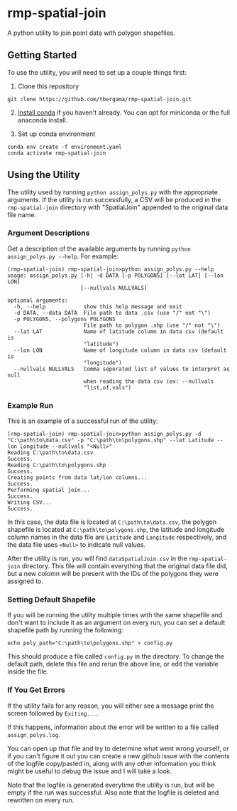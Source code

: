 # rmp-spatial-join

A python utility to join point data with polygon shapefiles.

## Getting Started

To use the utility, you will need to set up a couple things first:

1. Clone this repository

`git clone https://github.com/tbergama/rmp-spatial-join.git`

2. [Install conda](https://docs.conda.io/projects/conda/en/latest/user-guide/install/windows.html) if you haven't already. You can opt for miniconda or the full anaconda install.

3. Set up conda environment
```
conda env create -f environment.yaml
conda activate rmp-spatial-join
```

## Using the Utility

The utility used by running `python assign_polys.py` with the appropriate arguments. If the utility is run successfully, a CSV will be produced in the `rmp-spatial-join` directory with "SpatialJoin" appended to the original data file name.

### Argument Descriptions

Get a description of the available arguments by running `python assign_polys.py --help`. For example:

```
(rmp-spatial-join) rmp-spatial-join>python assign_polys.py --help
usage: assign_polys.py [-h] -d DATA [-p POLYGONS] [--lat LAT] [--lon LON]
                       [--nullvals NULLVALS]

optional arguments:
  -h, --help            show this help message and exit
  -d DATA, --data DATA  File path to data .csv (use "/" not "\")
  -p POLYGONS, --polygons POLYGONS
                        File path to polygon .shp (use "/" not "\")
  --lat LAT             Name of latitude column in data csv (default is
                        "latitude")
  --lon LON             Name of longitude column in data csv (default is
                        "longitude")
  --nullvals NULLVALS   Comma seperated list of values to interpret as null
                        when reading the data csv (ex: --nullvals
                        "list,of,vals")
```

### Example Run

This is an example of a successful run of the utility:

```
(rmp-spatial-join) rmp-spatial-join>python assign_polys.py -d "C:\path\to\data.csv" -p "C:\path\to\polygons.shp" --lat Latitude --lon Longitude --nullvals "<Null>"
Reading C:\path\to\data.csv
Success.
Reading C:\path\to\polygons.shp
Success.
Creating points from data lat/lon columns...
Success.
Performing spatial join...
Success.
Writing CSV...
Success.
```

In this case, the data file is located at `C:\path\to\data.csv`, the polygon shapefile is located at `C:\path\to\polygons.shp`, the latitude and longitude column names in the data file are `Latitude` and `Longitude` respectively, and the data file uses `<Null>` to indicate null values.

After the utility is run, you will find `dataSpatialJoin.csv` in the `rmp-spatial-join` directory. This file will contain everything that the original data file did, but a new colomn will be present with the IDs of the polygons they were assigned to.

### Setting Default Shapefile

If you will be running the utilty multiple times with the same shapefile and don't want to include it as an argument on every run, you can set a default shapefile path by running the following:

```
echo poly_path="C:\path\to\polygons.shp" > config.py
```
This should produce a file called `config.py` in the directory. To change the default path, delete this file and rerun the above line, or edit the variable inside the file.

### If You Get Errors

If the utility fails for any reason, you will either see a message print the screen followed by `Exiting...`. 

If this happens, information about the error will be written to a file called  `assign_polys.log`. 

You can open up that file and try to determine what went wrong yourself, or if you can't figure it out you can create a new github issue with the contents of the logfile copy/pasted in, along with any other information you think might be useful to debug the issue and I will take a look.

Note that the logfile is generated everytime the utility is run, but will be empty if the run was successful. Also note that the logfile is deleted and rewritten on every run.

